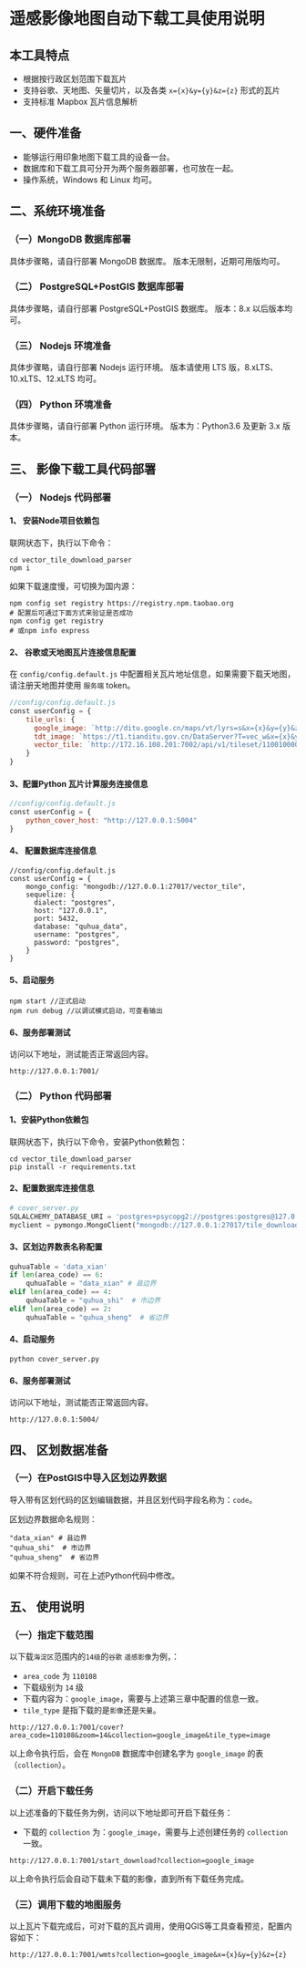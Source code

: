 # 遥感影像地图自动下载工具使用说明

## 本工具特点

- 根据按行政区划范围下载瓦片
- 支持谷歌、天地图、矢量切片，以及各类 `x={x}&y={y}&z={z}` 形式的瓦片
- 支持标准 Mapbox 瓦片信息解析

## 一、硬件准备

- 能够运行用印象地图下载工具的设备一台。
- 数据库和下载工具可分开为两个服务器部署，也可放在一起。
- 操作系统，Windows 和 Linux 均可。

## 二、系统环境准备

### （一）MongoDB 数据库部署

具体步骤略，请自行部署 MongoDB 数据库。
版本无限制，近期可用版均可。

### （二） PostgreSQL+PostGIS 数据库部署

具体步骤略，请自行部署 PostgreSQL+PostGIS 数据库。
版本：8.x 以后版本均可。

### （三） Nodejs 环境准备

具体步骤略，请自行部署 Nodejs 运行环境。
版本请使用 LTS 版，8.xLTS、10.xLTS、12.xLTS 均可。

### （四） Python 环境准备

具体步骤略，请自行部署 Python 运行环境。
版本为：Python3.6 及更新 3.x 版本。

## 三、 影像下载工具代码部署

### （一） Nodejs 代码部署

#### 1、 安装Node项目依赖包

联网状态下，执行以下命令：

```shell
cd vector_tile_download_parser
npm i
```

如果下载速度慢，可切换为国内源：

```shell
npm config set registry https://registry.npm.taobao.org
# 配置后可通过下面方式来验证是否成功
npm config get registry
# 或npm info express
```



#### 2、 谷歌或天地图瓦片连接信息配置

在 `config/config.default.js` 中配置相关瓦片地址信息，如果需要下载天地图，请注册天地图并使用 `服务端` token。

```javascript
//config/config.default.js
const userConfig = {
    tile_urls: {
      google_image: `http://ditu.google.cn/maps/vt/lyrs=s&x={x}&y={y}&z={z}`,//谷歌影像地址
      tdt_image: `https://t1.tianditu.gov.cn/DataServer?T=vec_w&x={x}&y={y}&l={z}&tk=tianditu_token`,//天地图地址
      vector_tile: `http://172.16.108.201:7002/api/v1/tileset/11001000001/4/{z}/{x}/{y}.pbf`,//矢量切片地址
    }
}
```



#### 3、配置Python 瓦片计算服务连接信息

```javascript
//config/config.default.js
const userConfig = {
    python_cover_host: "http://127.0.0.1:5004"
}
```



#### 4、 配置数据库连接信息

    //config/config.default.js
    const userConfig = {
        mongo_config: "mongodb://127.0.0.1:27017/vector_tile",
        sequelize: {
          dialect: "postgres",
          host: "127.0.0.1",
          port: 5432,
          database: "quhua_data",
          username: "postgres",
          password: "postgres",
        }
    }

#### 5、启动服务

```shell
npm start //正式启动
npm run debug //以调试模式启动，可查看输出
```

#### 6、服务部署测试

访问以下地址，测试能否正常返回内容。

```http
http://127.0.0.1:7001/
```



### （二） Python 代码部署

#### 1、安装Python依赖包

联网状态下，执行以下命令，安装Python依赖包：

```shell
cd vector_tile_download_parser
pip install -r requirements.txt
```

#### 2、配置数据库连接信息

```python
# cover_server.py
SQLALCHEMY_DATABASE_URI = 'postgres+psycopg2://postgres:postgres@127.0.0.1/quhua_data' #PostgreSQL数据库连接
myclient = pymongo.MongoClient("mongodb://127.0.0.1:27017/tile_downloader") #MongoDB数据库连接
```

#### 3、区划边界数表名称配置

```python
quhuaTable = 'data_xian'
if len(area_code) == 6:
    quhuaTable = "data_xian" # 县边界
elif len(area_code) == 4:
    quhuaTable = "quhua_shi"  # 市边界
elif len(area_code) == 2:
    quhuaTable = "quhua_sheng"  # 省边界
```

#### 4、启动服务

```shell
python cover_server.py
```

#### 6、服务部署测试

访问以下地址，测试能否正常返回内容。

```http
http://127.0.0.1:5004/
```



## 四、 区划数据准备

### （一）在PostGIS中导入区划边界数据

导入带有区划代码的区划编辑数据，并且区划代码字段名称为：`code`。

区划边界数据命名规则：

```
"data_xian" # 县边界
"quhua_shi"  # 市边界
"quhua_sheng"  # 省边界
```

如果不符合规则，可在上述Python代码中修改。



## 五、 使用说明



### （一）指定下载范围

以下载`海淀区`范围内的`14级`的`谷歌` `遥感影像`为例，：

-  `area_code` 为 `110108`
- 下载级别为 `14` 级
- 下载内容为：`google_image`，需要与上述第三章中配置的信息一致。
- `tile_type` 是指下载的是`影像`还是`矢量`。

```http
http://127.0.0.1:7001/cover?area_code=110108&zoom=14&collection=google_image&tile_type=image
```

以上命令执行后，会在 `MongoDB` 数据库中创建名字为 `google_image` 的表（`collection`）。

### （二）开启下载任务

以上述准备的下载任务为例，访问以下地址即可开启下载任务：

- 下载的 `collection` 为：`google_image`，需要与上述创建任务的 `collection` 一致。

```http
http://127.0.0.1:7001/start_download?collection=google_image
```

以上命令执行后会自动下载未下载的影像，直到所有下载任务完成。

### （三）调用下载的地图服务

以上瓦片下载完成后，可对下载的瓦片调用，使用QGIS等工具查看预览，配置内容如下：

```http
http://127.0.0.1:7001/wmts?collection=google_image&x={x}&y={y}&z={z}
```







